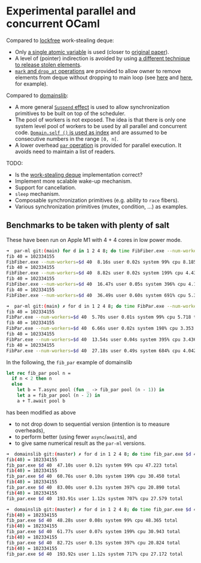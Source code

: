 # Experimental parallel and concurrent OCaml

Compared to [lockfree](https://github.com/ocaml-multicore/lockfree)
work-stealing deque:

- Only
  [a single atomic variable](https://github.com/polytypic/par-ml/blob/d64a7f5941409b3ce56a91912075ac27fdc5341f/src/main/DCYL.ml#L12)
  is used (closer to
  [original paper](https://www.semanticscholar.org/paper/Dynamic-circular-work-stealing-deque-Chase-Lev/f856a996e7aec0ea6db55e9247a00a01cb695090)).
- A level of (pointer) indirection is avoided by using
  [a different technique to release stolen elements](https://github.com/polytypic/par-ml/blob/d64a7f5941409b3ce56a91912075ac27fdc5341f/src/main/DCYL.ml#L37-L46).
- [`mark` and `drop_at` operations](https://github.com/polytypic/par-ml/blob/d64a7f5941409b3ce56a91912075ac27fdc5341f/src/main/DCYL.mli#L20-L25)
  are provided to allow owner to remove elements from deque without dropping to
  main loop (see
  [here](https://github.com/polytypic/par-ml/blob/d64a7f5941409b3ce56a91912075ac27fdc5341f/src/main/Par.ml#L156)
  and
  [here](https://github.com/polytypic/par-ml/blob/d64a7f5941409b3ce56a91912075ac27fdc5341f/src/main/Par.ml#L164),
  for example).

Compared to [domainslib](https://github.com/ocaml-multicore/domainslib):

- A more general
  [`Suspend` effect](https://github.com/polytypic/par-ml/blob/d64a7f5941409b3ce56a91912075ac27fdc5341f/src/main/Par.ml#L9)
  is used to allow synchronization primitives to be built on top of the
  scheduler.
- The pool of workers is not exposed. The idea is that there is only one system
  level pool of workers to be used by all parallel and concurrent code.
  [`Domain.self ()` is used as index](https://github.com/polytypic/par-ml/blob/d64a7f5941409b3ce56a91912075ac27fdc5341f/src/main/Par.ml#L90)
  and are assumed to be consecutive numbers in the range `[0, n[`.
- A lower overhead
  [`par` operation](https://github.com/polytypic/par-ml/blob/d64a7f5941409b3ce56a91912075ac27fdc5341f/src/main/Par.mli#L4-L6)
  is provided for parallel execution. It avoids need to maintain a list of
  readers.

TODO:

- Is the
  [work-stealing deque](https://github.com/polytypic/par-ml/blob/d64a7f5941409b3ce56a91912075ac27fdc5341f/src/main/DCYL.ml)
  implementation correct?
- Implement more scalable wake-up mechanism.
- Support for cancellation.
- `sleep` mechanism.
- Composable synchronization primitives (e.g. ability to `race` fibers).
- Various synchronization primitives (mutex, condition, ...) as examples.

## Benchmarks to be taken with plenty of salt

These have been run on Apple M1 with 4 + 4 cores in low power mode.

```sh
➜  par-ml git:(main) for d in 1 2 4 8; do time FibFiber.exe --num-workers=$d 40; done
fib 40 = 102334155
FibFiber.exe --num-workers=$d 40  8.16s user 0.02s system 99% cpu 8.185 total
fib 40 = 102334155
FibFiber.exe --num-workers=$d 40  8.82s user 0.02s system 199% cpu 4.437 total
fib 40 = 102334155
FibFiber.exe --num-workers=$d 40  16.47s user 0.05s system 396% cpu 4.165 total
fib 40 = 102334155
FibFiber.exe --num-workers=$d 40  36.49s user 0.60s system 691% cpu 5.366 total
```

```sh
➜  par-ml git:(main) ✗ for d in 1 2 4 8; do time FibPar.exe --num-workers=$d 40; done
fib 40 = 102334155
FibPar.exe --num-workers=$d 40  5.70s user 0.01s system 99% cpu 5.718 total
fib 40 = 102334155
FibPar.exe --num-workers=$d 40  6.66s user 0.02s system 198% cpu 3.353 total
fib 40 = 102334155
FibPar.exe --num-workers=$d 40  13.54s user 0.04s system 395% cpu 3.436 total
fib 40 = 102334155
FibPar.exe --num-workers=$d 40  27.18s user 0.49s system 684% cpu 4.042 total
```

In the following, the `fib_par` example of domainslib

```ocaml
let rec fib_par pool n =
  if n < 2 then n
  else
    let b = T.async pool (fun _ -> fib_par pool (n - 1)) in
    let a = fib_par pool (n - 2) in
    a + T.await pool b
```

has been modified as above

- to not drop down to sequential version (intention is to measure overheads),
- to perform better (using fewer `async`/`await`s), and
- to give same numerical result as the `par-ml` versions.

```sh
➜  domainslib git:(master) ✗ for d in 1 2 4 8; do time fib_par.exe $d 40; done
fib(40) = 102334155
fib_par.exe $d 40  47.10s user 0.12s system 99% cpu 47.223 total
fib(40) = 102334155
fib_par.exe $d 40  60.76s user 0.10s system 199% cpu 30.450 total
fib(40) = 102334155
fib_par.exe $d 40  83.00s user 0.13s system 397% cpu 20.890 total
fib(40) = 102334155
fib_par.exe $d 40  193.91s user 1.12s system 707% cpu 27.579 total
```

```sh
➜  domainslib git:(master) ✗ for d in 1 2 4 8; do time fib_par.exe $d 40; done
fib(40) = 102334155
fib_par.exe $d 40  48.28s user 0.08s system 99% cpu 48.365 total
fib(40) = 102334155
fib_par.exe $d 40  61.77s user 0.07s system 199% cpu 30.943 total
fib(40) = 102334155
fib_par.exe $d 40  82.72s user 0.13s system 397% cpu 20.824 total
fib(40) = 102334155
fib_par.exe $d 40  193.92s user 1.12s system 717% cpu 27.172 total
```
